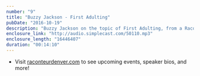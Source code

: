 ```yaml
---
number: "9"
title: "Buzzy Jackson - First Adulting"
pubDate: "2016-10-19"
description: "Buzzy Jackson on the topic of First Adulting, from a Raconteur event recorded at The Preservery on September 14th."
enclosure_link: "http://audio.simplecast.com/50110.mp3"
enclosure_length: "16446407"
duration: "00:14:10"
---
```

- Visit [raconteurdenver.com](http://raconteurdenver.com) to see upcoming events, speaker bios, and more!
